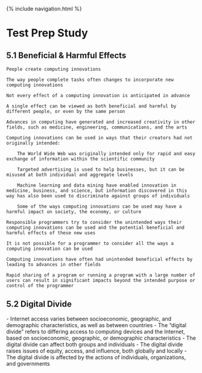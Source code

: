 {% include navigation.html %}

<h1> Test Prep Study </h1>

<h2> 5.1 Beneficial & Harmful Effects </h2>
<a>
    
    People create computing innovations
    
    The way people complete tasks often changes to incorporate new computing innovations
    
    Not every effect of a computing innovation is anticipated in advance
    
    A single effect can be viewed as both beneficial and harmful by different people, or even by the same person
    
    Advances in computing have generated and increased creativity in other fields, such as medicine, engineering, communications, and the arts
    
    Computing innovations can be used in ways that their creators had not originally intended: 
    
        The World Wide Web was originally intended only for rapid and easy exchange of information within the scientific community 
    
        Targeted advertising is used to help businesses, but it can be misused at both individual and aggregate levels
    
        Machine learning and data mining have enabled innovation in medicine, business, and science, but information discovered in this way has also been used to discriminate against groups of individuals
    
        Some of the ways computing innovations can be used may have a harmful impact on society, the economy, or culture 
    
    Responsible programmers try to consider the unintended ways their computing innovations can be used and the potential beneficial and harmful effects of these new uses
    
    It is not possible for a programmer to consider all the ways a computing innovation can be used
    
    Computing innovations have often had unintended beneficial effects by leading to advances in other fields
    
    Rapid sharing of a program or running a program with a large number of users can result in significant impacts beyond the intended purpose or control of the programmer
    
</a>

<h2> 5.2 Digital Divide </h2>
    - Internet access varies between socioeconomic, geographic, and demographic characteristics, as well as between countries
    - The “digital divide” refers to differing access to computing devices and the Internet, based on socioeconomic, geographic, or demographic characteristics
    - The digital divide can affect both groups and individuals
    - The digital divide raises issues of equity, access, and influence, both globally and locally
    - The digital divide is affected by the actions of individuals, organizations, and governments

